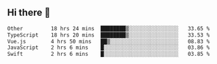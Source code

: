 ## Hi there 👋

<!--START_SECTION:waka-->

```txt
Other         18 hrs 24 mins  ████████▒░░░░░░░░░░░░░░░░   33.65 %
TypeScript    18 hrs 20 mins  ████████▒░░░░░░░░░░░░░░░░   33.53 %
Vue.js        4 hrs 50 mins   ██▒░░░░░░░░░░░░░░░░░░░░░░   08.83 %
JavaScript    2 hrs 6 mins    █░░░░░░░░░░░░░░░░░░░░░░░░   03.86 %
Swift         2 hrs 6 mins    █░░░░░░░░░░░░░░░░░░░░░░░░   03.85 %
```

<!--END_SECTION:waka-->
